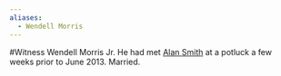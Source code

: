 ```yaml
---
aliases:
  - Wendell Morris
---
```

#Witness
Wendell Morris Jr.
He had met [Alan Smith](../72%20Suspects%20and%20People%20of%20Interest/01%20Alan%20Smith.md) at a potluck a few weeks prior to June 2013.
Married.
```smart-connections
```
